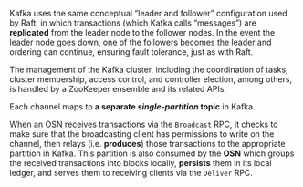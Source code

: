Kafka uses the same conceptual “leader and follower” configuration used by Raft, in which transactions (which Kafka calls “messages”) are **replicated** from the leader node to the follower nodes. In the event the leader node goes down, one of the followers becomes the leader and ordering can continue, ensuring fault tolerance, just as with Raft.

The management of the Kafka cluster, including the coordination of tasks, cluster membership, access control, and controller election, among others, is handled by a ZooKeeper ensemble and its related APIs.

Each channel maps to **a separate *single-partition* topic** in Kafka.

When an OSN receives transactions via the `Broadcast` RPC, it checks to make sure that the broadcasting client has permissions to write on the channel, then relays (i.e. **produces**) those transactions to the appropriate partition in Kafka. This partition is also consumed by the **OSN** which groups the received transactions into blocks locally, **persists** them in its local ledger, and serves them to receiving clients via the `Deliver` RPC.